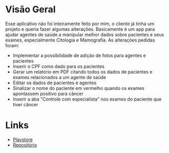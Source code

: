 # Visão Geral

Esse aplicativo não foi inteiramente feito por mim, o cliente já tinha um projeto e queria fazer algumas alterações. Basicamente é um app para ajudar agentes de saúde a manipular melhor dados sobre pacientes e seus exames, especialmente Citologia e Mamografia. As alterações pedidas foram:
* Implementar a possibilidade de adição de fotos para agentes e pacientes
* Inserir o CPF como dado para os pacientes
* Gerar um relatório em PDF citando todos os dados de pacientes e exames relacionados a um agente de saúde
* Editar os dados de pacientes e agentes
* Sinalizar o nome do paciente em vermelho quando os exames apontassem positivo para câncer
* Inserir a aba "Controle com especialista" nos exames do paciente que tiver câncer

# Links

* [Playstore](https://play.google.com/store/apps/details?id=br.dexter.rastrear)
* [Repositório](https://github.com/Rafael-N-Moura/RastrearAPP)
